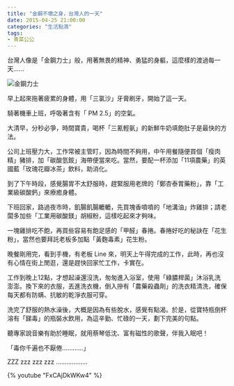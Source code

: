 ```yaml
---
title: "金鋼不壞之身，台灣人的一天"
date: 2015-04-25 21:00:00
categories: "生活點滴"
tags:
- 青菜公公
---
```

台灣人像是「金鋼力士」般，用著無畏的精神、勇猛的身軀，這麼樣的渡過每一天......

![金鋼力士](http://blog.sina.com.tw/myimages/249/30713/images/20060928222153244.jpg)
<!-- more -->  

早上起來拖著疲累的身體，用「三氯沙」牙膏刷牙，開始了這一天。

騎著機車上班，呼吸著含有「 PM 2.5」的空氣。

大清早，分秒必爭，時間寶貴，喝杯「三氰輕氨」的新鮮牛奶填飽肚子是最快的方法。

公司上班壓力大，工作常被主管盯，因為時間不夠用，中午用餐隨便買個「瘦肉精」豬排，加「碳酸氫銨」海帶便當來吃。當然，要配一杯添加「11項農藥」的英國藍「玫瑰花瓣冰茶」飲料，助消化。

到了下午時段，感覺腸胃不太舒服時，趕緊服用老牌的「鄭杏泰胃藥粉」，靠「工業級碳酸鈣」來療癒身體。

下班回家，路過夜市時，飢腸飢腸轆轆，先買塊香噴噴的「地溝油」炸雞排；請老闆多加些「工業用碳酸鎂」胡椒粉，這樣吃起來才夠味。

一塊雞排吃不飽，再買些容易有飽足感的「甲醛」春捲。春捲好吃的秘訣在「花生粉」，當然也要拜託老板多加點「黃麴毒素」花生粉。

晚餐剛用完，看到手機，有老板 Line 來，明天上午得完成的工作，此時，再也沒有心情在街上閒逛，還是趕快回家忙工作，卡實在。

工作到晚上12點，才想起澡還沒洗，匆匆進入浴室，使用「綠膿桿菌」沐浴乳洗澎澎。換下來的衣服，丟進洗衣機，倒入摻有「農藥殺蟲劑」的洗衣精清洗，確保每天都有防螨、抗敏的乾淨衣服可穿。

洗完了舒服的熱水澡後，大概是因為有些脫水，感覺有點渴。於是，從寶特瓶倒杯溶有「銻毒」的瓶裝水飲用，為這辛勤、忙碌的一天，劃下完美的句點。

聽專家說音樂有助於睡眠，就用蔡琴低沈、富有磁性的歌聲，伴我入眠吧！

「毒你千遍也不厭倦............」

ZZZ zzz zzz zzz ..................

{% youtube "FxCAjDkWKw4" %}
